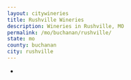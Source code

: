 ```yaml
---
layout: citywineries
title: Rushville Wineries
description: Wineries in Rushville, MO
permalink: /mo/buchanan/rushville/
state: mo
county: buchanan
city: rushville
---
```

-

